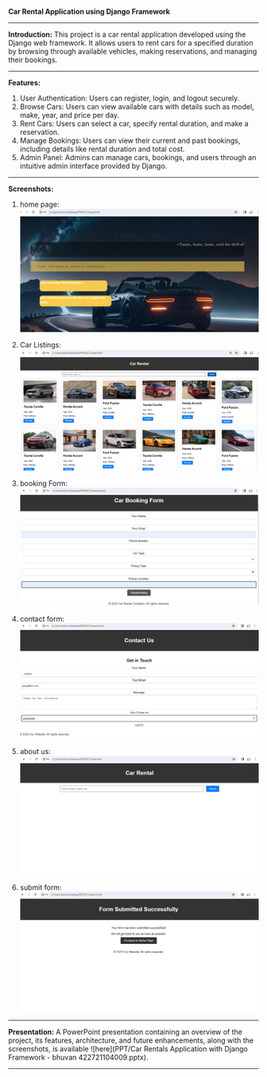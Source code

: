 **Car Rental Application using Django Framework**

---

**Introduction:**
This project is a car rental application developed using the Django web framework. It allows users to rent cars for a specified duration by browsing through available vehicles, making reservations, and managing their bookings.

---

**Features:**
1. User Authentication: Users can register, login, and logout securely.
2. Browse Cars: Users can view available cars with details such as model, make, year, and price per day.
3. Rent Cars: Users can select a car, specify rental duration, and make a reservation.
4. Manage Bookings: Users can view their current and past bookings, including details like rental duration and total cost.
5. Admin Panel: Admins can manage cars, bookings, and users through an intuitive admin interface provided by Django.

---
**Screenshots:**
1. home page:
   ![home page](SCREENSHOTS_output/home_main.png)

2. Car Listings:
   ![Car Listings](SCREENSHOTS_output/More_cars.png)

3. booking Form:
   ![booking form](SCREENSHOTS_output/booking_form.png)

4. contact form:
   ![contact form](SCREENSHOTS_output/contact_form.png)

5. about us:
   ![about us](SCREENSHOTS_output/About_us.png)
   
6. submit form:
   ![submit form](SCREENSHOTS_output/Submit_form.png)
   

---

**Presentation:**
A PowerPoint presentation containing an overview of the project, its features, architecture, and future enhancements, along with the screenshots, is available ![here](PPT/Car Rentals Application with Django Framework - bhuvan 422721104009.pptx).

---
